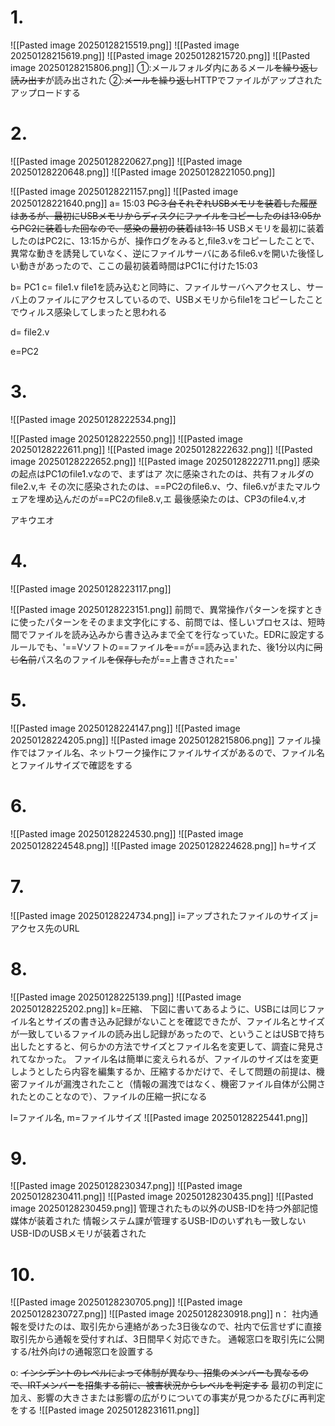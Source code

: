 # 1.
![[Pasted image 20250128215519.png]]
![[Pasted image 20250128215619.png]]
![[Pasted image 20250128215720.png]]
![[Pasted image 20250128215806.png]]
①:メールフォルダ内にあるメール~~を繰り返し読み出す~~が読み出された
②:~~メールを繰り返し~~HTTPでファイルがアップされたアップロードする

# 2.
![[Pasted image 20250128220627.png]]
![[Pasted image 20250128220648.png]]
![[Pasted image 20250128221050.png]]

![[Pasted image 20250128221157.png]]
![[Pasted image 20250128221640.png]]
a= 15:03
~~PC３台それぞれUSBメモリを装着した履歴はあるが、最初にUSBメモリからディスクにファイルをコピーしたのは13:05からPC2に装着した回なので、感染の最初の装着は13: 15~~
USBメモリを最初に装着したのはPC2に、13:15からが、操作ログをみると,file3.vをコピーしたことで、異常な動きを誘発していなく、逆にファイルサーバにあるfile6.vを開いた後怪しい動きがあったので、ここの最初装着時間はPC1に付けた15:03

b= PC1
c= file1.v
file1を読み込むと同時に、ファイルサーバへアクセスし、サーバ上のファイルにアクセスしているので、USBメモリからfile1をコピーしたことでウィルス感染してしまったと思われる

d= file2.v

e=PC2

# 3.
![[Pasted image 20250128222534.png]]

![[Pasted image 20250128222550.png]]
![[Pasted image 20250128222611.png]]
![[Pasted image 20250128222632.png]]
![[Pasted image 20250128222652.png]]
![[Pasted image 20250128222711.png]]
感染の起点はPC1のfile1.vなので、まずはア
次に感染されたのは、共有フォルダのfile2.v,キ
その次に感染されたのは、==PC2のfile6.v、ウ、file6.vがまたマルウェアを埋め込んだのが==PC2のfile8.v,エ
最後感染たのは、CP3のfile4.v,オ

アキウエオ

# 4.
![[Pasted image 20250128223117.png]]

![[Pasted image 20250128223151.png]]
前問で、異常操作パターンを探すときに使ったパターンをそのまま文字化にする、前問では、怪しいプロセスは、短時間でファイルを読み込みから書き込みまで全てを行なっていた。EDRに設定するルールでも、'==Vソフトの==ファイル~~を~~==が==読み込まれた、後1分以内に~~同じ名前~~パス名のファイル~~を保存した~~が==上書きされた=='

# 5.
![[Pasted image 20250128224147.png]]
![[Pasted image 20250128224205.png]]
![[Pasted image 20250128215806.png]]
ファイル操作ではファイル名、ネットワーク操作にファイルサイズがあるので、ファイル名とファイルサイズで確認をする

# 6.
![[Pasted image 20250128224530.png]]
![[Pasted image 20250128224548.png]]
![[Pasted image 20250128224628.png]]
h=サイズ

# 7.
![[Pasted image 20250128224734.png]]
i=アップされたファイルのサイズ
j=アクセス先のURL

# 8.
![[Pasted image 20250128225139.png]]
![[Pasted image 20250128225202.png]]
k=圧縮、
下図に書いてあるように、USBには同じファイル名とサイズの書き込み記録がないことを確認できたが、ファイル名とサイズが一致しているファイルの読み出し記録があったので、ということはUSBで持ち出したとすると、何らかの方法でサイズとファイル名を変更して、調査に発見されてなかった。
ファイル名は簡単に変えられるが、ファイルのサイズはを変更しようとしたら内容を編集するか、圧縮するかだけで、そして問題の前提は、機密ファイルが漏洩されたこと（情報の漏洩ではなく、機密ファイル自体が公開されたとのことなので）、ファイルの圧縮一択になる

l=ファイル名, m=ファイルサイズ
![[Pasted image 20250128225441.png]]

# 9.
![[Pasted image 20250128230347.png]]
![[Pasted image 20250128230411.png]]
![[Pasted image 20250128230435.png]]
![[Pasted image 20250128230459.png]]
管理されたもの以外のUSB-IDを持つ外部記憶媒体が装着された
情報システム課が管理するUSB-IDのいずれも一致しないUSB-IDのUSBメモリが装着された

# 10.
![[Pasted image 20250128230705.png]]
![[Pasted image 20250128230727.png]]
![[Pasted image 20250128230918.png]]
n：
社内通報を受けたのは、取引先から連絡があった3日後なので、社内で伝言せずに直接取引先から通報を受付すれば、3日間早く対応できた。
通報窓口を取引先に公開する/社外向けの通報窓口を設置する

o:
~~インシデントのレベルによって体制が異なり、招集のメンバーも異なるので、IRTメンバーを招集する前に、被害状況からレベルを判定する~~
最初の判定に加え、影響の大きさまたは影響の広がりについての事実が見つかるたびに再判定をする
![[Pasted image 20250128231611.png]]
